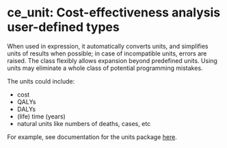 # ce_unit: Cost-effectiveness analysis user-defined types

When used in expression, it automatically converts units, and simplifies units of results when possible; in case of incompatible units, errors are raised.
The class flexibly allows expansion beyond predefined units.
Using units may eliminate a whole class of potential programming mistakes.

The units could include:
* cost
* QALYs
* DALYs
* (life) time (years)
* natural units like numbers of deaths, cases, etc

For example, see documentation for the units package [here](https://cran.r-project.org/web/packages/units/vignettes/measurement_units_in_R.html).
